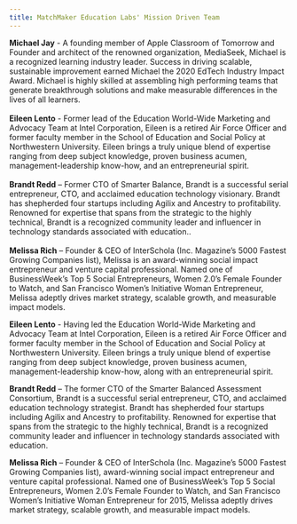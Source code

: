 ```yaml
---
title: MatchMaker Education Labs' Mission Driven Team
---
```

**Michael Jay** - A founding member of Apple Classroom of Tomorrow and Founder and architect of the renowned organization, MediaSeek, Michael is a recognized learning industry leader. Success in driving scalable, sustainable improvement earned Michael the 2020 EdTech Industry Impact Award. Michael is highly skilled at assembling high performing teams that generate breakthrough solutions and make measurable differences in the lives of all learners.<br/><br/>
**Eileen Lento** - Former lead of the Education World-Wide Marketing and Advocacy Team at Intel Corporation, Eileen is a retired Air Force Officer and former faculty member in the School of Education and Social Policy at Northwestern University. Eileen brings a truly unique blend of expertise ranging from deep subject knowledge, proven business acumen, management-leadership know-how, and an entrepreneurial spirit.<br/><br/>
**Brandt Redd** – Former CTO of Smarter Balance, Brandt is a successful serial entrepreneur, CTO, and acclaimed education technology visionary. Brandt has shepherded four startups including Agilix and Ancestry to profitability. Renowned for expertise that spans from the strategic to the highly technical, Brandt is a recognized community leader and influencer in technology standards associated with education..<br/><br/>
**Melissa Rich** – Founder & CEO of InterSchola (Inc. Magazine’s 5000 Fastest Growing Companies list), Melissa is an award-winning social impact entrepreneur and venture capital professional. Named one of BusinessWeek’s Top 5 Social Entrepreneurs, Women 2.0’s Female Founder to Watch, and San Francisco Women’s Initiative Woman Entrepreneur, Melissa adeptly drives market strategy, scalable growth, and measurable impact models.<br/>

**Eileen Lento** - Having led the Education World-Wide Marketing and Advocacy Team at Intel Corporation, Eileen is a retired Air Force Officer and former faculty member in the School of Education and Social Policy at Northwestern University. Eileen brings a truly unique blend of expertise ranging from deep subject knowledge, proven business acumen, management-leadership know-how, along with an entrepreneurial spirit.

**Brandt Redd** – The former CTO of the Smarter Balanced Assessment Consortium, Brandt is a successful serial entrepreneur, CTO, and acclaimed education technology strategist. Brandt has shepherded four startups including Agilix and Ancestry to profitability. Renowned for expertise that spans from the strategic to the highly technical, Brandt is a recognized community leader and influencer in technology standards associated with education.

**Melissa Rich** – Founder & CEO of InterSchola (Inc. Magazine’s 5000 Fastest Growing Companies list), award-winning social impact entrepreneur and venture capital professional. Named one of BusinessWeek’s Top 5 Social Entrepreneurs, Women 2.0’s Female Founder to Watch, and San Francisco Women’s Initiative Woman Entrepreneur for 2015, Melissa adeptly drives market strategy, scalable growth, and measurable impact models.

